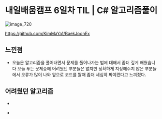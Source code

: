 # 내일배움캠프 6일차 TIL | C# 알고리즘풀이

![image_720](https://github.com/KimMaYa1/NBC/assets/141565207/e84deae9-27a9-4728-a617-7bc512f9d10b)

<htr>https://github.com/KimMaYa1/BaekJoonEx

## 느낀점

- 오늘은 알고리즘을 풀어내면서 문제를 풀어나가는 법에 대해서 좀더 깊게 배웠습니다
  오늘 푸는 문제중에 어려웠던 부분들은 없지만 정확하게 지정해주지 않은 부분들에서 오류가 많이 나와
  앞으로 코드를 짤때 좀더 세심히 짜야겠다고 느껴졌다.

## 어려웠던 알고리즘

- 
   ```
   
   ```
 - 